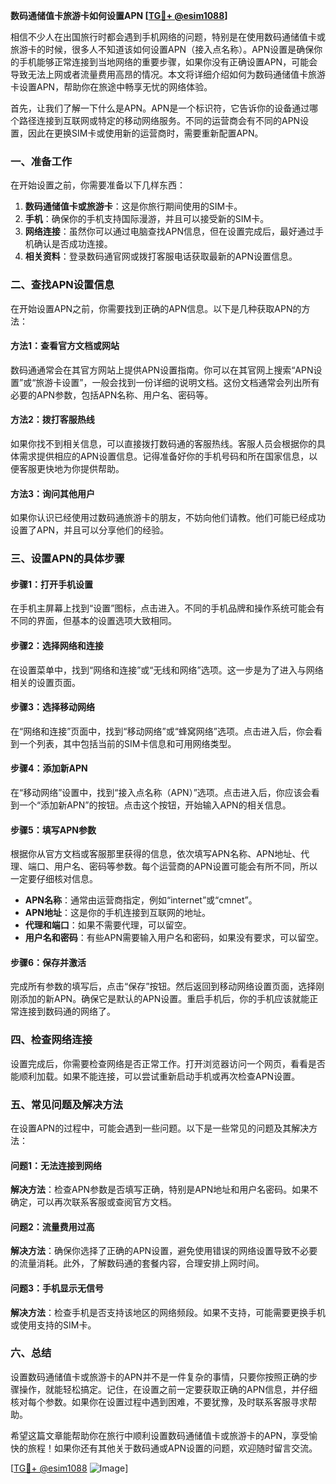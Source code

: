 **数码通储值卡旅游卡如何设置APN [[TG💪+ @esim1088](https://t.me/s/esim1088)]**

相信不少人在出国旅行时都会遇到手机网络的问题，特别是在使用数码通储值卡或旅游卡的时候，很多人不知道该如何设置APN（接入点名称）。APN设置是确保你的手机能够正常连接到当地网络的重要步骤，如果你没有正确设置APN，可能会导致无法上网或者流量费用高昂的情况。本文将详细介绍如何为数码通储值卡旅游卡设置APN，帮助你在旅途中畅享无忧的网络体验。

首先，让我们了解一下什么是APN。APN是一个标识符，它告诉你的设备通过哪个路径连接到互联网或特定的移动网络服务。不同的运营商会有不同的APN设置，因此在更换SIM卡或使用新的运营商时，需要重新配置APN。

### 一、准备工作

在开始设置之前，你需要准备以下几样东西：

1. **数码通储值卡或旅游卡**：这是你旅行期间使用的SIM卡。
2. **手机**：确保你的手机支持国际漫游，并且可以接受新的SIM卡。
3. **网络连接**：虽然你可以通过电脑查找APN信息，但在设置完成后，最好通过手机确认是否成功连接。
4. **相关资料**：登录数码通官网或拨打客服电话获取最新的APN设置信息。

### 二、查找APN设置信息

在开始设置APN之前，你需要找到正确的APN信息。以下是几种获取APN的方法：

#### 方法1：查看官方文档或网站

数码通通常会在其官方网站上提供APN设置指南。你可以在其官网上搜索“APN设置”或“旅游卡设置”，一般会找到一份详细的说明文档。这份文档通常会列出所有必要的APN参数，包括APN名称、用户名、密码等。

#### 方法2：拨打客服热线

如果你找不到相关信息，可以直接拨打数码通的客服热线。客服人员会根据你的具体需求提供相应的APN设置信息。记得准备好你的手机号码和所在国家信息，以便客服更快地为你提供帮助。

#### 方法3：询问其他用户

如果你认识已经使用过数码通旅游卡的朋友，不妨向他们请教。他们可能已经成功设置了APN，并且可以分享他们的经验。

### 三、设置APN的具体步骤

#### 步骤1：打开手机设置

在手机主屏幕上找到“设置”图标，点击进入。不同的手机品牌和操作系统可能会有不同的界面，但基本的设置选项大致相同。

#### 步骤2：选择网络和连接

在设置菜单中，找到“网络和连接”或“无线和网络”选项。这一步是为了进入与网络相关的设置页面。

#### 步骤3：选择移动网络

在“网络和连接”页面中，找到“移动网络”或“蜂窝网络”选项。点击进入后，你会看到一个列表，其中包括当前的SIM卡信息和可用网络类型。

#### 步骤4：添加新APN

在“移动网络”设置中，找到“接入点名称（APN）”选项。点击进入后，你应该会看到一个“添加新APN”的按钮。点击这个按钮，开始输入APN的相关信息。

#### 步骤5：填写APN参数

根据你从官方文档或客服那里获得的信息，依次填写APN名称、APN地址、代理、端口、用户名、密码等参数。每个运营商的APN设置可能会有所不同，所以一定要仔细核对信息。

- **APN名称**：通常由运营商指定，例如“internet”或“cmnet”。
- **APN地址**：这是你的手机连接到互联网的地址。
- **代理和端口**：如果不需要代理，可以留空。
- **用户名和密码**：有些APN需要输入用户名和密码，如果没有要求，可以留空。

#### 步骤6：保存并激活

完成所有参数的填写后，点击“保存”按钮。然后返回到移动网络设置页面，选择刚刚添加的新APN。确保它是默认的APN设置。重启手机后，你的手机应该就能正常连接到数码通的网络了。

### 四、检查网络连接

设置完成后，你需要检查网络是否正常工作。打开浏览器访问一个网页，看看是否能顺利加载。如果不能连接，可以尝试重新启动手机或再次检查APN设置。

### 五、常见问题及解决方法

在设置APN的过程中，可能会遇到一些问题。以下是一些常见的问题及其解决方法：

#### 问题1：无法连接到网络

**解决方法**：检查APN参数是否填写正确，特别是APN地址和用户名密码。如果不确定，可以再次联系客服或查阅官方文档。

#### 问题2：流量费用过高

**解决方法**：确保你选择了正确的APN设置，避免使用错误的网络设置导致不必要的流量消耗。此外，了解数码通的套餐内容，合理安排上网时间。

#### 问题3：手机显示无信号

**解决方法**：检查手机是否支持该地区的网络频段。如果不支持，可能需要更换手机或使用支持的SIM卡。

### 六、总结

设置数码通储值卡或旅游卡的APN并不是一件复杂的事情，只要你按照正确的步骤操作，就能轻松搞定。记住，在设置之前一定要获取正确的APN信息，并仔细核对每个参数。如果你在设置过程中遇到困难，不要犹豫，及时联系客服寻求帮助。

希望这篇文章能帮助你在旅行中顺利设置数码通储值卡或旅游卡的APN，享受愉快的旅程！如果你还有其他关于数码通或APN设置的问题，欢迎随时留言交流。

[[TG💪+ @esim1088](https://t.me/s/esim1088) ![Image](https://i.postimg.cc/4NQfJmqS/Snipaste-2025-05-13-00-14-12.png)]